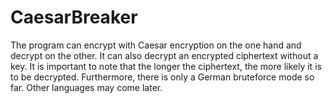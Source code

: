# CaesarBreaker
The program can encrypt with Caesar encryption on the one hand and decrypt on the other. It can also decrypt an encrypted ciphertext without a key. It is important to note that the longer the ciphertext, the more likely it is to be decrypted. Furthermore, there is only a German bruteforce mode so far. Other languages may come later.

